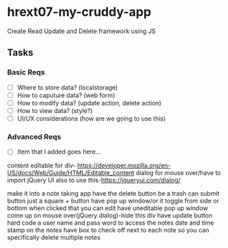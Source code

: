 # hrext07-my-cruddy-app
Create Read Update and Delete framework using JS


## Tasks

### Basic Reqs
- [ ] Where to store data? (localstorage)
- [ ] How to caputure data? (web form)
- [ ] How to modify data? (update action, delete action)
- [ ] How to view data? (style?)
- [ ] UI/UX considerations (how are we going to use this)

### Advanced Reqs
- [ ] Item that I added goes here...

content editable for div- https://developer.mozilla.org/en-US/docs/Web/Guide/HTML/Editable_content
dialog for mouse over/have to import jQuery UI also to use this-https://jqueryui.com/dialog/


make it into a note taking app
have the delete button be a trash can
submit button just a square + button
have pop up window/or it toggle from side or bottom when clicked that you can edit
have uneditable pop up window come up on mouse over(jQuery dialog)-hide this div
have update button
hard code a user name and pass word to access the notes
date and time stamp on the notes
have box to check off next to each note so you can specifically delete multiple notes